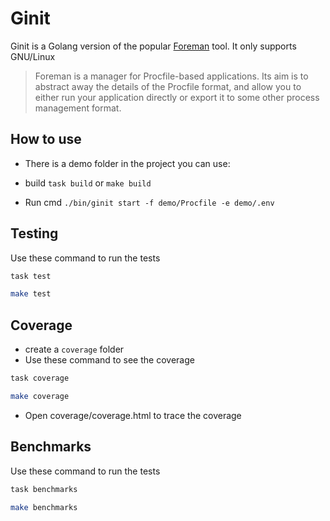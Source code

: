 # Ginit

Ginit is a Golang version of the popular [Foreman](https://ddollar.github.io/foreman/) tool.
It only supports GNU/Linux 

> Foreman is a manager for Procfile-based applications. Its aim is to abstract away the details of the Procfile format, and allow you to either run your application directly or export it to some other process management format.

## How to use

- There is a demo folder in the project you can use:

- build `task build` or `make build`

- Run cmd `./bin/ginit start -f demo/Procfile -e demo/.env`

## Testing

Use these command to run the tests

```bash
task test
```

```bash
make test
```

## Coverage

- create a `coverage` folder
- Use these command to see the coverage

```bash
task coverage
```

```bash
make coverage
```

- Open coverage/coverage.html to trace the coverage

## Benchmarks

Use these command to run the tests

```bash
task benchmarks
```

```bash
make benchmarks
```
